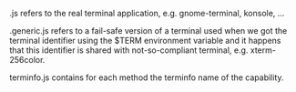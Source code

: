 

<terminal>.js refers to the real terminal application, e.g. gnome-terminal, konsole, ...

<terminal>.generic.js refers to a fail-safe version of a terminal used when we got the terminal identifier
using the $TERM environment variable and it happens that this identifier is shared with not-so-compliant terminal,
e.g. xterm-256color.

terminfo.js contains for each method the terminfo name of the capability.
